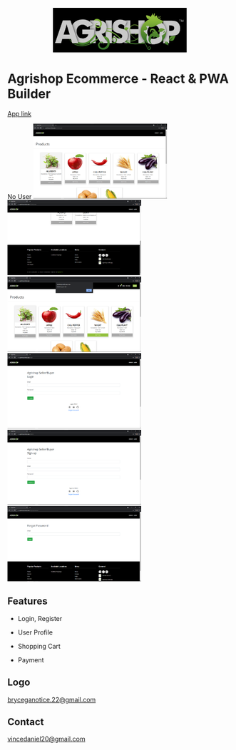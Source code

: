
<p align="center"> 
<img src="images/logo.jpg" width="300">
</p>

# Agrishop Ecommerce - React & PWA Builder



[App link](https://drive.google.com/drive/u/0/folders/1ayIYqSHCdaUOlVwpVmQEMRb5jOnGD3Od)

No User
<img src="images/nohomeuser.png" width="300"> <img src="images/nohomeuser1.png" width="300" > <img src="images/homeuseralert.png" width="300">
<img src="images/login.png" width="300"> <img src="images/register.png" width="300"> <img src="images/forgotpassword.png" width="300">



## Features
- Login, Register 

- User Profile

- Shopping Cart

- Payment

## Logo
bryceganotice.22@gmail.com

## Contact
vincedaniel20@gmail.com

